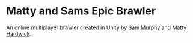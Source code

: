 # Matty and Sams Epic Brawler

An online multiplayer brawler created in Unity by [Sam Murphy](http://sammurphy.me) and [Matty Hardwick](https://github.com/MattyY2K9).

